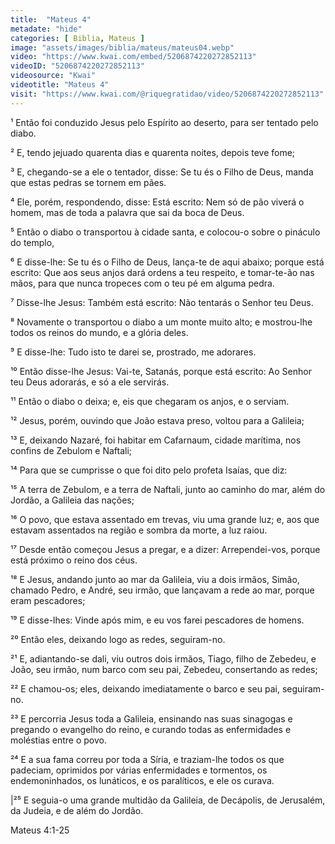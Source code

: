 ```yaml
---
title:  "Mateus 4"
metadate: "hide"
categories: [ Biblia, Mateus ]
image: "assets/images/biblia/mateus/mateus04.webp"
video: "https://www.kwai.com/embed/5206874220272852113"
videoID: "5206874220272852113"
videosource: "Kwai"
videotitle: "Mateus 4"
visit: "https://www.kwai.com/@riquegratidao/video/5206874220272852113"
---
```



¹ Então foi conduzido Jesus pelo Espírito ao deserto, para ser tentado pelo diabo.

² E, tendo jejuado quarenta dias e quarenta noites, depois teve fome;

³ E, chegando-se a ele o tentador, disse: Se tu és o Filho de Deus, manda que estas pedras se tornem em pães.

⁴ Ele, porém, respondendo, disse: Está escrito: Nem só de pão viverá o homem, mas de toda a palavra que sai da boca de Deus.

⁵ Então o diabo o transportou à cidade santa, e colocou-o sobre o pináculo do templo,

⁶ E disse-lhe: Se tu és o Filho de Deus, lança-te de aqui abaixo; porque está escrito: Que aos seus anjos dará ordens a teu respeito, e tomar-te-ão nas mãos, para que nunca tropeces com o teu pé em alguma pedra.

⁷ Disse-lhe Jesus: Também está escrito: Não tentarás o Senhor teu Deus.

⁸ Novamente o transportou o diabo a um monte muito alto; e mostrou-lhe todos os reinos do mundo, e a glória deles.

⁹ E disse-lhe: Tudo isto te darei se, prostrado, me adorares.

¹⁰ Então disse-lhe Jesus: Vai-te, Satanás, porque está escrito: Ao Senhor teu Deus adorarás, e só a ele servirás.

¹¹ Então o diabo o deixa; e, eis que chegaram os anjos, e o serviam.

¹² Jesus, porém, ouvindo que João estava preso, voltou para a Galileia;

¹³ E, deixando Nazaré, foi habitar em Cafarnaum, cidade marítima, nos confins de Zebulom e Naftali;

¹⁴ Para que se cumprisse o que foi dito pelo profeta Isaías, que diz:

¹⁵ A terra de Zebulom, e a terra de Naftali, junto ao caminho do mar, além do Jordão, a Galileia das nações;

¹⁶ O povo, que estava assentado em trevas, viu uma grande luz; e, aos que estavam assentados na região e sombra da morte, a luz raiou.

¹⁷ Desde então começou Jesus a pregar, e a dizer: Arrependei-vos, porque está próximo o reino dos céus.

¹⁸ E Jesus, andando junto ao mar da Galileia, viu a dois irmãos, Simão, chamado Pedro, e André, seu irmão, que lançavam a rede ao mar, porque eram pescadores;

¹⁹ E disse-lhes: Vinde após mim, e eu vos farei pescadores de homens.

²⁰ Então eles, deixando logo as redes, seguiram-no.

²¹ E, adiantando-se dali, viu outros dois irmãos, Tiago, filho de Zebedeu, e João, seu irmão, num barco com seu pai, Zebedeu, consertando as redes;

²² E chamou-os; eles, deixando imediatamente o barco e seu pai, seguiram-no.

²³ E percorria Jesus toda a Galileia, ensinando nas suas sinagogas e pregando o evangelho do reino, e curando todas as enfermidades e moléstias entre o povo.

²⁴ E a sua fama correu por toda a Síria, e traziam-lhe todos os que padeciam, oprimidos por várias enfermidades e tormentos, os endemoninhados, os lunáticos, e os paralíticos, e ele os curava.

|²⁵ E seguia-o uma grande multidão da Galileia, de Decápolis, de Jerusalém, da Judeia, e de além do Jordão. 

Mateus 4:1-25